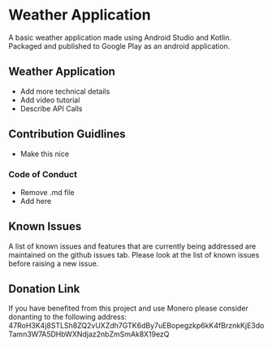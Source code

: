 # Weather Application
A basic weather application made using Android Studio and Kotlin. Packaged and published to Google Play as an android application.

## Weather Application
* Add more technical details
* Add video tutorial
* Describe API Calls

## Contribution Guidlines
* Make this nice

### Code of Conduct
* Remove .md file
* Add here

## Known Issues
A list of known issues and features that are currently being addressed are maintained on the github issues tab. Please look at the list of known issues before raising a new issue.

## Donation Link
If you have benefited from this project and use Monero please consider donanting to the following address: 47RoH3K4j8STLSh8ZQ2vUXZdh7GTK6dBy7uEBopegzkp6kK4fBrznkKjE3doTamn3W7A5DHbWXNdjaz2nbZmSmAk8X19ezQ
